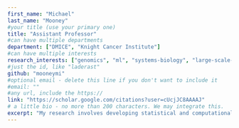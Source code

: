 ```yaml
---
first_name: "Michael"      
last_name: "Mooney"
#your title (use your primary one)
title: "Assistant Professor" 
#can have multiple departments
department: ["DMICE", "Knight Cancer Institute"]   
#can have multiple interests 
research_interests: ["genomics", "ml", "systems-biology", "large-scale-computing", "r", "python", "comp-bio"]  
#just the id, like "laderast"
github: "mooneymi"
#optional email - delete this line if you don't want to include it
#email: ""
#any url, include the https:// 
link: "https://scholar.google.com/citations?user=cUcjJC8AAAAJ"   
# a little bio - no more than 200 characters. We may integrate this.
excerpt: "My research involves developing statistical and computational methods for understanding how DNA variation influences human disease (with a focus on neuropsychiatric disorders)." 
---
```

